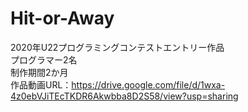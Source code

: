 # Hit-or-Away
2020年U22プログラミングコンテストエントリー作品  
プログラマー2名  
制作期間2か月  
作品動画URL：https://drive.google.com/file/d/1wxa-4z0ebVJiTEcTKDR6Akwbba8D2S58/view?usp=sharing
